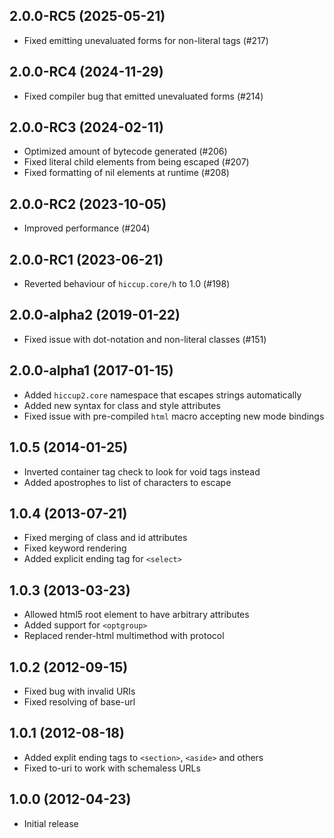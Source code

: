 ## 2.0.0-RC5 (2025-05-21)

* Fixed emitting unevaluated forms for non-literal tags (#217)

## 2.0.0-RC4 (2024-11-29)

* Fixed compiler bug that emitted unevaluated forms (#214)

## 2.0.0-RC3 (2024-02-11)

* Optimized amount of bytecode generated (#206)
* Fixed literal child elements from being escaped (#207)
* Fixed formatting of nil elements at runtime (#208)

## 2.0.0-RC2 (2023-10-05)

* Improved performance (#204)

## 2.0.0-RC1 (2023-06-21)

* Reverted behaviour of `hiccup.core/h` to 1.0 (#198)

## 2.0.0-alpha2 (2019-01-22)

* Fixed issue with dot-notation and non-literal classes (#151)

## 2.0.0-alpha1 (2017-01-15)

* Added `hiccup2.core` namespace that escapes strings automatically
* Added new syntax for class and style attributes
* Fixed issue with pre-compiled `html` macro accepting new mode bindings

## 1.0.5 (2014-01-25)

* Inverted container tag check to look for void tags instead
* Added apostrophes to list of characters to escape

## 1.0.4 (2013-07-21)

* Fixed merging of class and id attributes
* Fixed keyword rendering
* Added explicit ending tag for `<select>`

## 1.0.3 (2013-03-23)

* Allowed html5 root element to have arbitrary attributes
* Added support for `<optgroup>`
* Replaced render-html multimethod with protocol

## 1.0.2 (2012-09-15)

* Fixed bug with invalid URIs
* Fixed resolving of base-url

## 1.0.1 (2012-08-18)

* Added explit ending tags to `<section>`, `<aside>` and others
* Fixed to-uri to work with schemaless URLs

## 1.0.0 (2012-04-23)

* Initial release
